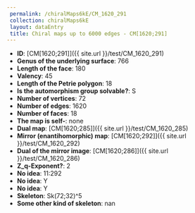 ```yaml
--- 
 permalink: /chiralMaps6kE/CM_1620_291 
 collection: chiralMaps6kE
 layout: dataEntry
 title: Chiral maps up to 6000 edges - CM[1620;291]
---
```


- **ID**: [CM[1620;291]]({{ site.url }}/test/CM_1620_291)
- **Genus of the underlying surface**: 766
- **Length of the face**: 180
- **Valency**: 45
- **Length of the Petrie polygon**: 18
- **Is the automorphism group solvable?**: S
- **Number of vertices**: 72
- **Number of edges**: 1620
- **Number of faces**: 18
- **The map is self-**: none
- **Dual map**: [CM[1620;285]]({{ site.url }}/test/CM_1620_285)
- **Mirror (enantihomorphic) map**: [CM[1620;292]]({{ site.url }}/test/CM_1620_292)
- **Dual of the mirror image**: [CM[1620;286]]({{ site.url }}/test/CM_1620_286)
- **Z_q-Exponent?**: 2
- **No idea**:  11:292
- **No idea**: Y
- **No idea**: Y
- **Skeleton**: Sk(72;32)^5
- **Some other kind of skeleton**: nan
